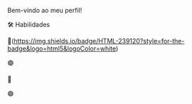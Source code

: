 Bem-vindo ao meu perfil!

🛠️ Habilidades

🔴(https://img.shields.io/badge/HTML-239120?style=for-the-badge&logo=html5&logoColor=white)

🟣

🔵

🟢



